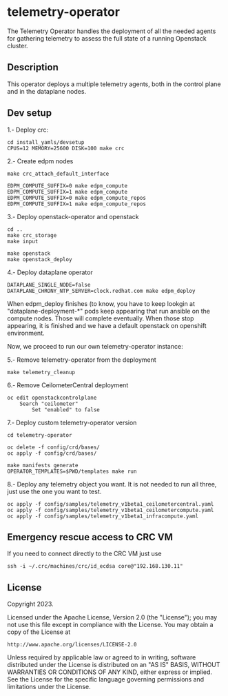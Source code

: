 # telemetry-operator
The Telemetry Operator handles the deployment of all the needed agents for gathering telemetry to assess the full state of a running Openstack cluster.

## Description
This operator deploys a multiple telemetry agents, both in the control plane and in the dataplane nodes.

## Dev setup
1.- Deploy crc:
```
cd install_yamls/devsetup
CPUS=12 MEMORY=25600 DISK=100 make crc
```

2.- Create edpm nodes
```
make crc_attach_default_interface

EDPM_COMPUTE_SUFFIX=0 make edpm_compute
EDPM_COMPUTE_SUFFIX=1 make edpm_compute
EDPM_COMPUTE_SUFFIX=0 make edpm_compute_repos
EDPM_COMPUTE_SUFFIX=1 make edpm_compute_repos
```

3.- Deploy openstack-operator and openstack
```
cd ..
make crc_storage
make input

make openstack
make openstack_deploy
```

4.- Deploy dataplane operator
```
DATAPLANE_SINGLE_NODE=false DATAPLANE_CHRONY_NTP_SERVER=clock.redhat.com make edpm_deploy
```
When edpm_deploy finishes (to know, you have to keep lookgin at "dataplane-deployment-*" pods keep appearing that run ansible on the compute nodes. Those will complete eventually. When those stop appearing, it is finished and we have a default openstack on openshift environment.

Now, we proceed to run our own telemetry-operator instance:

5.- Remove telemetry-operator from the deployment
```
make telemetry_cleanup
```

6.- Remove CeilometerCentral deployment
```
oc edit openstackcontrolplane
	Search "ceilometer"
		Set "enabled" to false
```

7.- Deploy custom telemetry-operator version
```
cd telemetry-operator

oc delete -f config/crd/bases/
oc apply -f config/crd/bases/

make manifests generate
OPERATOR_TEMPLATES=$PWD/templates make run
```

8.- Deploy any telemetry object you want. It is not needed to run all three, just use the one you want to test.
```
oc apply -f config/samples/telemetry_v1beta1_ceilometercentral.yaml
oc apply -f config/samples/telemetry_v1beta1_ceilometercompute.yaml
oc apply -f config/samples/telemetry_v1beta1_infracompute.yaml
```

## Emergency rescue access to CRC VM
If you need to connect directly to the CRC VM just use
```
ssh -i ~/.crc/machines/crc/id_ecdsa core@"192.168.130.11"
```

## License

Copyright 2023.

Licensed under the Apache License, Version 2.0 (the "License");
you may not use this file except in compliance with the License.
You may obtain a copy of the License at

    http://www.apache.org/licenses/LICENSE-2.0

Unless required by applicable law or agreed to in writing, software
distributed under the License is distributed on an "AS IS" BASIS,
WITHOUT WARRANTIES OR CONDITIONS OF ANY KIND, either express or implied.
See the License for the specific language governing permissions and
limitations under the License.
